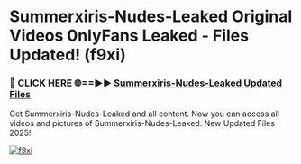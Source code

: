 # Summerxiris-Nudes-Leaked Original Videos 0nlyFans Leaked - Files Updated! (f9xi)

<h3>🔴 CLICK HERE 🌐==►► <a href="https://tinyurl.com/4mcuefdz" rel="nofollow">Summerxiris-Nudes-Leaked Updated Files</a></h3>

Get Summerxiris-Nudes-Leaked and all content. Now you can access all videos and pictures of Summerxiris-Nudes-Leaked. New Updated Files 2025!

[![f9xi](https://i.imgur.com/StAQSOY.gif)](https://tinyurl.com/4mcuefdz)
